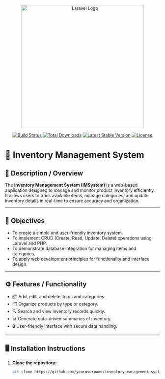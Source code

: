 <p align="center"><a href="https://laravel.com" target="_blank"><img src="https://raw.githubusercontent.com/laravel/art/master/logo-lockup/5%20SVG/2%20CMYK/1%20Full%20Color/laravel-logolockup-cmyk-red.svg" width="400" alt="Laravel Logo"></a></p>

<p align="center">
<a href="https://github.com/laravel/framework/actions"><img src="https://github.com/laravel/framework/workflows/tests/badge.svg" alt="Build Status"></a>
<a href="https://packagist.org/packages/laravel/framework"><img src="https://img.shields.io/packagist/dt/laravel/framework" alt="Total Downloads"></a>
<a href="https://packagist.org/packages/laravel/framework"><img src="https://img.shields.io/packagist/v/laravel/framework" alt="Latest Stable Version"></a>
<a href="https://packagist.org/packages/laravel/framework"><img src="https://img.shields.io/packagist/l/laravel/framework" alt="License"></a>
</p>

# 🧮 Inventory Management System

## 📘 Description / Overview

The **Inventory Management System (IMSystem)** is a web-based application designed to manage and monitor product inventory efficiently.  
It allows users to track available items, manage categories, and update inventory details in real-time to ensure accuracy and organization.

---

## 🎯 Objectives

- To create a simple and user-friendly inventory system.
- To implement CRUD (Create, Read, Update, Delete) operations using Laravel and PHP.
- To demonstrate database integration for managing items and categories.
- To apply web development principles for functionality and interface design.

---

## ⚙️ Features / Functionality

- 📦 Add, edit, and delete items and categories.
- 🗂️ Organize products by type or category.
- 🔍 Search and view inventory records quickly.
- 📊 Generate data-driven summaries of inventory.
- 🔒 User-friendly interface with secure data handling.

---

## 🖥️ Installation Instructions

1. **Clone the repository:**
   ```bash
   git clone https://github.com/yourusername/inventory-management-system.git
   ```
